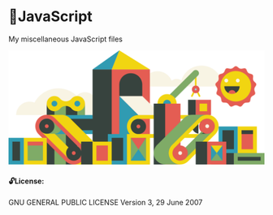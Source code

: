 # :large_orange_diamond:JavaScript
My miscellaneous JavaScript files



![screenshot](https://github.com/moseleygj/JavaScript/blob/master/java.svg)


#### :unlock:License:
GNU GENERAL PUBLIC LICENSE Version 3, 29 June 2007
